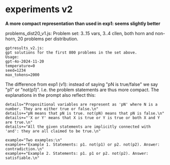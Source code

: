 # experiments v2

**A more compact representation than used in exp1: seems slightly better**

problems_dist20_v1.js:
Problem set: 3..15 vars, 3..4 cllen, both horn and non-horn, 20 problems per distribution.

    gptresults_v2.js:
    gpt solutions for the first 800 problems in the set above.
    Usage:
    gpt-4o-2024-11-20
    temperature=0
    seed=1234
    max_tokens=2000

The difference from exp1 (v1): instead of saying "pN is true/false" we say "p1" or "not(p1)".
I.e. the problem statements are thus more compact. The explanations in the prompt also reflect this:


    details="Propositional variables are represent as 'pN' where N is a number. They are either true or false.\n"
    details+="pN means that pN is true. not(pN) means that pN is false.\n"
    details+="'X or Y' means that X is true or Y is true or both X and Y are true.\n"
    details+="All the given statements are implicitly connected with 'and': they are all claimed to be true.\n"
    
    example="Two examples:\n"
    example+="Example 1. Statements: p1. not(p1) or p2. not(p2). Answer: contradiction.\n"
    example+="Example 2. Statements: p1. p1 or p2. not(p2). Answer: satisfiable.\n"
